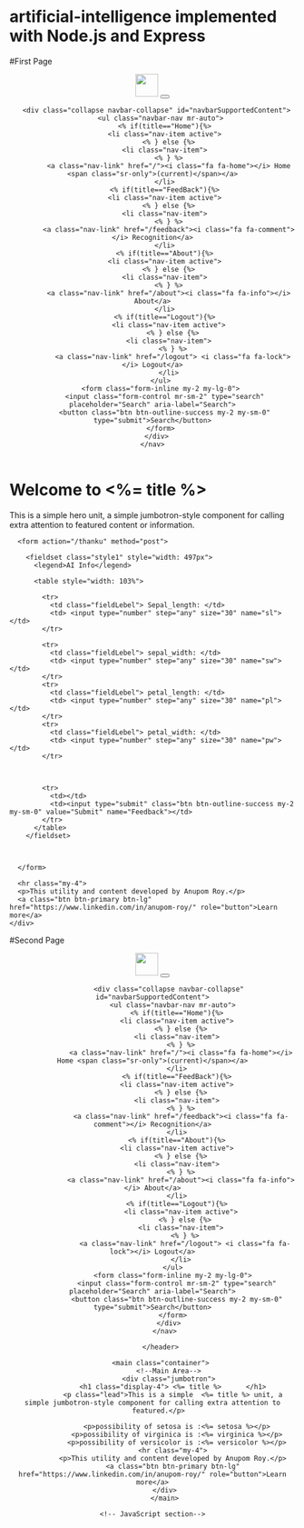﻿# artificial-intelligence implemented with Node.js and Express
 #First Page
<!DOCTYPE html>
<html>

<head>
  <title>
    <%= title %>
  </title>
  <!-- CSS section-->
  <link rel='stylesheet' href='bootstrap/dist/css/bootstrap.min.css' />
  <link rel="stylesheet" href="font-awesome/css/font-awesome.min.css">
  <link rel="stylesheet" href="public/Content/style.css">
</head>

<body>

  <header>
    <nav class="navbar navbar-expand-lg navbar-dark bg-dark">
      <a class="navbar-brand" href="/"><img src="Assets/images/arlogo.png" height="40px"></a>
      <button class="navbar-toggler" type="button" data-toggle="collapse" data-target="#navbarSupportedContent"
        aria-controls="navbarSupportedContent" aria-expanded="false" aria-label="Toggle navigation">
        <span class="navbar-toggler-icon"></span>
      </button>

      <div class="collapse navbar-collapse" id="navbarSupportedContent">
        <ul class="navbar-nav mr-auto">
          <% if(title=="Home"){%>
          <li class="nav-item active">
            <% } else {%>
          <li class="nav-item">
            <% } %>
            <a class="nav-link" href="/"><i class="fa fa-home"></i> Home <span class="sr-only">(current)</span></a>
          </li>
          <% if(title=="FeedBack"){%>
          <li class="nav-item active">
            <% } else {%>
          <li class="nav-item">
            <% } %>
            <a class="nav-link" href="/feedback"><i class="fa fa-comment"></i> Recognition</a>
          </li>
          <% if(title=="About"){%>
          <li class="nav-item active">
            <% } else {%>
          <li class="nav-item">
            <% } %>
            <a class="nav-link" href="/about"><i class="fa fa-info"></i> About</a>
          </li>
          <% if(title=="Logout"){%>
            <li class="nav-item active">
              <% } else {%>
            <li class="nav-item">
              <% } %>
              <a class="nav-link" href="/logout"> <i class="fa fa-lock"></i> Logout</a>
            </li>
        </ul>
        <form class="form-inline my-2 my-lg-0">
          <input class="form-control mr-sm-2" type="search" placeholder="Search" aria-label="Search">
          <button class="btn btn-outline-success my-2 my-sm-0" type="submit">Search</button>
        </form>
      </div>
    </nav>

  </header>
  <main class="container">
    <!--Main Area-->
    <div class="jumbotron">
      <h1 class="display-4">Welcome to
        <%= title %>
      </h1>
      <p class="lead">This is a simple hero unit, a simple jumbotron-style component for calling extra attention to
        featured content or information.</p>

      <form action="/thanku" method="post">

        <fieldset class="style1" style="width: 497px">
          <legend>AI Info</legend>

          <table style="width: 103%">
            
            <tr>
              <td class="fieldLebel"> Sepal_length: </td>
              <td> <input type="number" step="any" size="30" name="sl"></td>
            </tr> 

            <tr>
              <td class="fieldLebel"> sepal_width: </td>
              <td> <input type="number" step="any" size="30" name="sw"></td>
            </tr> 
            <tr>
              <td class="fieldLebel"> petal_length: </td>
              <td> <input type="number" step="any" size="30" name="pl"></td>
            </tr> 
            <tr>
              <td class="fieldLebel"> petal_width: </td>
              <td> <input type="number" step="any" size="30" name="pw"></td>
            </tr> 

           

            <tr>
              <td></td>
              <td><input type="submit" class="btn btn-outline-success my-2 my-sm-0" value="Submit" name="Feedback"></td>
            </tr>
          </table>
        </fieldset>



      </form>

      <hr class="my-4">
      <p>This utility and content developed by Anupom Roy.</p>
      <a class="btn btn-primary btn-lg" href="https://www.linkedin.com/in/anupom-roy/" role="button">Learn more</a>
    </div>

  </main>


  <!-- JavaScript section-->
  <script src="jquery/dist/jquery.min.js"></script>
  <script src="bootstrap/dist/js/bootstrap.min.js"></script>
  <script src="Scripts/app.js"></script>
</body>

</html>


#Second Page
<!DOCTYPE html>
<html>

<head>
  <title>
    <%= title %>
  </title>
  <!-- CSS section-->
  <link rel='stylesheet' href='bootstrap/dist/css/bootstrap.min.css' />
  <link rel="stylesheet" href="font-awesome/css/font-awesome.min.css">
  <link rel="stylesheet" href="../public/Content/style.css">
</head>
  <body>
      <header>
          <nav class="navbar navbar-expand-lg navbar-dark bg-dark">
            <a class="navbar-brand" href="/"><img src="Assets/images/arlogo.png" height="40px"></a>
            <button class="navbar-toggler" type="button" data-toggle="collapse" data-target="#navbarSupportedContent"
              aria-controls="navbarSupportedContent" aria-expanded="false" aria-label="Toggle navigation">
              <span class="navbar-toggler-icon"></span>
            </button>
      
            <div class="collapse navbar-collapse" id="navbarSupportedContent">
              <ul class="navbar-nav mr-auto">
                <% if(title=="Home"){%>
                <li class="nav-item active">
                  <% } else {%>
                <li class="nav-item">
                  <% } %>
                  <a class="nav-link" href="/"><i class="fa fa-home"></i> Home <span class="sr-only">(current)</span></a>
                </li>
                <% if(title=="FeedBack"){%>
                <li class="nav-item active">
                  <% } else {%>
                <li class="nav-item">
                  <% } %>
                  <a class="nav-link" href="/feedback"><i class="fa fa-comment"></i> Recognition</a>
                </li>
                <% if(title=="About"){%>
                <li class="nav-item active">
                  <% } else {%>
                <li class="nav-item">
                  <% } %>
                  <a class="nav-link" href="/about"><i class="fa fa-info"></i> About</a>
                </li>
                <% if(title=="Logout"){%>
                  <li class="nav-item active">
                    <% } else {%>
                  <li class="nav-item">
                    <% } %>
                    <a class="nav-link" href="/logout"> <i class="fa fa-lock"></i> Logout</a>
                  </li>
              </ul>
              <form class="form-inline my-2 my-lg-0">
                <input class="form-control mr-sm-2" type="search" placeholder="Search" aria-label="Search">
                <button class="btn btn-outline-success my-2 my-sm-0" type="submit">Search</button>
              </form>
            </div>
          </nav>
      
        </header>

        <main class="container">
            <!--Main Area-->
            <div class="jumbotron">
              <h1 class="display-4"> <%= title %>      </h1>
              <p class="lead">This is a simple  <%= title %> unit, a simple jumbotron-style component for calling extra attention to
                featured.</p>         
              
                <p>possibility of setosa is :<%= setosa %></p>
                <p>possibility of virginica is :<%= virginica %></p>
                <p>possibility of versicolor is :<%= versicolor %></p>
              <hr class="my-4">
              <p>This utility and content developed by Anupom Roy.</p>
              <a class="btn btn-primary btn-lg" href="https://www.linkedin.com/in/anupom-roy/" role="button">Learn more</a>
            </div>  
          </main>
    
    <!-- JavaScript section-->
  <script src="jquery/dist/jquery.min.js"></script>
  <script src="bootstrap/dist/js/bootstrap.min.js"></script>
  <script src="Scripts/app.js"></script>
  </body>
</html>
